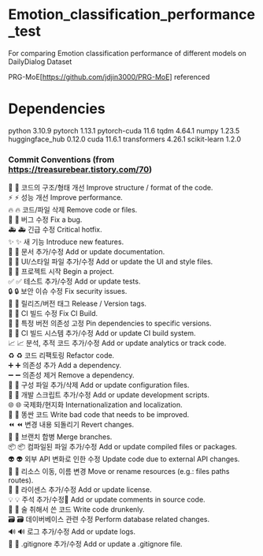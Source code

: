 # Emotion_classification_performance_test
For comparing Emotion classification performance of different models on DailyDialog Dataset

PRG-MoE[https://github.com/jdjin3000/PRG-MoE] referenced

# Dependencies
python 3.10.9
pytorch 1.13.1
pytorch-cuda 11.6
tqdm 4.64.1
numpy 1.23.5
huggingface_hub 0.12.0
cuda 11.6.1
transformers 4.26.1
scikit-learn 1.2.0

### Commit Conventions (from https://treasurebear.tistory.com/70)
🎨	:art:	코드의 구조/형태 개선	Improve structure / format of the code.<br>
⚡️	:zap:	성능 개선	Improve performance.<br>
🔥	:fire:	코드/파일 삭제	Remove code or files.<br>
🐛	:bug:	버그 수정	Fix a bug.<br>
🚑	:ambulance:	긴급 수정	Critical hotfix.<br>
✨	:sparkles:	새 기능	Introduce new features.<br>
📝	:memo:	문서 추가/수정	Add or update documentation.<br>
💄	:lipstick:	UI/스타일 파일 추가/수정	Add or update the UI and style files.<br>
🎉	:tada:	프로젝트 시작	Begin a project.<br>
✅	:white_check_mark:	테스트 추가/수정	Add or update tests.<br>
🔒	:lock:	보안 이슈 수정	Fix security issues.<br>
🔖	:bookmark:	릴리즈/버전 태그	Release / Version tags.<br>
💚	:green_heart:	CI 빌드 수정	Fix CI Build.<br>
📌	:pushpin:	특정 버전 의존성 고정	Pin dependencies to specific versions.<br>
👷	:construction_worker:	CI 빌드 시스템 추가/수정	Add or update CI build system.<br>
📈	:chart_with_upwards_trend:	분석, 추적 코드 추가/수정	Add or update analytics or track code.<br>
♻️	:recycle:	코드 리팩토링	Refactor code.<br>
➕	:heavy_plus_sign:	의존성 추가	Add a dependency.<br>
➖	:heavy_minus_sign:	의존성 제거	Remove a dependency.<br>
🔧	:wrench:	구성 파일 추가/삭제	Add or update configuration files.<br>
🔨	:hammer:	개발 스크립트 추가/수정	Add or update development scripts.<br>
🌐	:globe_with_meridians:	국제화/현지화	Internationalization and localization.<br>
💩	:poop:	똥싼 코드	Write bad code that needs to be improved.<br>
⏪	:rewind:	변경 내용 되돌리기	Revert changes.<br>
🔀	:twisted_rightwards_arrows:	브랜치 합병	Merge branches.<br>
📦	:package:	컴파일된 파일 추가/수정	Add or update compiled files or packages.<br>
👽	:alien:	외부 API 변화로 인한 수정	Update code due to external API changes.<br>
🚚	:truck:	리소스 이동, 이름 변경	Move or rename resources (e.g.: files paths routes).<br>
📄	:page_facing_up:	라이센스 추가/수정	Add or update license.<br>
💡	:bulb:	주석 추가/수정	Add or update comments in source code.<br>
🍻	:beers:	술 취해서 쓴 코드	Write code drunkenly.<br>
🗃	:card_file_box:	데이버베이스 관련 수정	Perform database related changes.<br>
🔊	:loud_sound:	로그 추가/수정	Add or update logs.<br>
🙈	:see_no_evil:	.gitignore 추가/수정	Add or update a .gitignore file.<br>